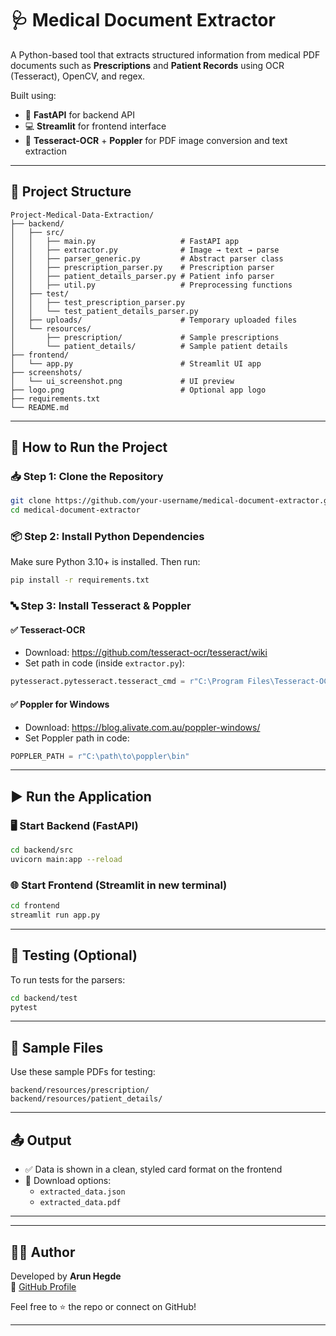 # 🩺 Medical Document Extractor

A Python-based tool that extracts structured information from medical PDF documents such as **Prescriptions** and **Patient Records** using OCR (Tesseract), OpenCV, and regex.

Built using:
- 🧠 **FastAPI** for backend API
- 💻 **Streamlit** for frontend interface
- 📄 **Tesseract-OCR** + **Poppler** for PDF image conversion and text extraction

---

## 📁 Project Structure

```
Project-Medical-Data-Extraction/
├── backend/
│   ├── src/
│   │   ├── main.py                   # FastAPI app
│   │   ├── extractor.py              # Image → text → parse
│   │   ├── parser_generic.py         # Abstract parser class
│   │   ├── prescription_parser.py    # Prescription parser
│   │   ├── patient_details_parser.py # Patient info parser
│   │   ├── util.py                   # Preprocessing functions
│   ├── test/
│   │   ├── test_prescription_parser.py
│   │   └── test_patient_details_parser.py
│   ├── uploads/                      # Temporary uploaded files
│   └── resources/
│       ├── prescription/             # Sample prescriptions
│       └── patient_details/          # Sample patient details
├── frontend/
│   └── app.py                        # Streamlit UI app
├── screenshots/
│   └── ui_screenshot.png             # UI preview
├── logo.png                          # Optional app logo
├── requirements.txt
└── README.md
```

---

## 🚀 How to Run the Project

### 📥 Step 1: Clone the Repository

```bash
git clone https://github.com/your-username/medical-document-extractor.git
cd medical-document-extractor
```

### 📦 Step 2: Install Python Dependencies

Make sure Python 3.10+ is installed. Then run:

```bash
pip install -r requirements.txt
```

### 🔤 Step 3: Install Tesseract & Poppler

#### ✅ Tesseract-OCR

- Download: https://github.com/tesseract-ocr/tesseract/wiki
- Set path in code (inside `extractor.py`):

```python
pytesseract.pytesseract.tesseract_cmd = r"C:\Program Files\Tesseract-OCR\tesseract.exe"
```

#### ✅ Poppler for Windows

- Download: https://blog.alivate.com.au/poppler-windows/
- Set Poppler path in code:

```python
POPPLER_PATH = r"C:\path\to\poppler\bin"
```

---

## ▶️ Run the Application

### 🖥️ Start Backend (FastAPI)

```bash
cd backend/src
uvicorn main:app --reload
```

### 🌐 Start Frontend (Streamlit in new terminal)

```bash
cd frontend
streamlit run app.py
```

---

## 🧪 Testing (Optional)

To run tests for the parsers:

```bash
cd backend/test
pytest
```

---

## 💾 Sample Files

Use these sample PDFs for testing:

```
backend/resources/prescription/
backend/resources/patient_details/
```

---

## 📤 Output

- ✅ Data is shown in a clean, styled card format on the frontend
- 💾 Download options:
  - `extracted_data.json`
  - `extracted_data.pdf`

---


---

## 🙋‍♂️ Author

Developed by **Arun Hegde**  
📎 [GitHub Profile](https://github.com/Arun-Hegde)

Feel free to ⭐ the repo or connect on GitHub!

---